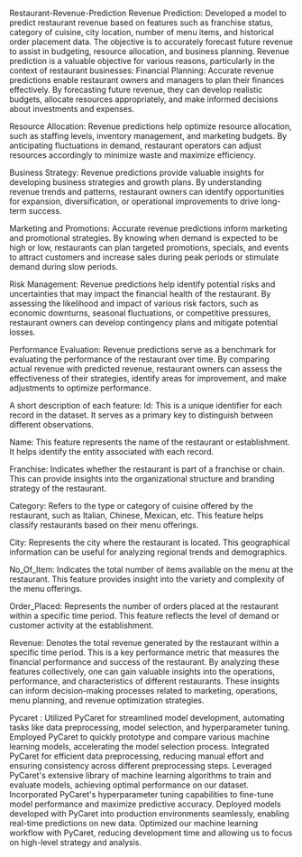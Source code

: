 Restaurant-Revenue-Prediction 
Revenue Prediction: Developed a model to predict restaurant revenue based on features such as franchise status, category of cuisine, city location, number of menu items, and historical order placement data. The objective is to accurately forecast future revenue to assist in budgeting, resource allocation, and business planning.
Revenue prediction is a valuable objective for various reasons, particularly in the context of restaurant businesses:
Financial Planning:
Accurate revenue predictions enable restaurant owners and managers to plan their finances effectively. By forecasting future revenue, they can develop realistic budgets, allocate resources appropriately, and make informed decisions about investments and expenses.

Resource Allocation:
Revenue predictions help optimize resource allocation, such as staffing levels, inventory management, and marketing budgets. By anticipating fluctuations in demand, restaurant operators can adjust resources accordingly to minimize waste and maximize efficiency.

Business Strategy:
Revenue predictions provide valuable insights for developing business strategies and growth plans. By understanding revenue trends and patterns, restaurant owners can identify opportunities for expansion, diversification, or operational improvements to drive long-term success.

Marketing and Promotions:
Accurate revenue predictions inform marketing and promotional strategies. By knowing when demand is expected to be high or low, restaurants can plan targeted promotions, specials, and events to attract customers and increase sales during peak periods or stimulate demand during slow periods.

Risk Management:
Revenue predictions help identify potential risks and uncertainties that may impact the financial health of the restaurant. By assessing the likelihood and impact of various risk factors, such as economic downturns, seasonal fluctuations, or competitive pressures, restaurant owners can develop contingency plans and mitigate potential losses.

Performance Evaluation:
Revenue predictions serve as a benchmark for evaluating the performance of the restaurant over time. By comparing actual revenue with predicted revenue, restaurant owners can assess the effectiveness of their strategies, identify areas for improvement, and make adjustments to optimize performance.

A short description of each feature:
Id:
This is a unique identifier for each record in the dataset. It serves as a primary key to distinguish between different observations.

Name:
This feature represents the name of the restaurant or establishment. It helps identify the entity associated with each record.

Franchise:
Indicates whether the restaurant is part of a franchise or chain. This can provide insights into the organizational structure and branding strategy of the restaurant.

Category:
Refers to the type or category of cuisine offered by the restaurant, such as Italian, Chinese, Mexican, etc. This feature helps classify restaurants based on their menu offerings.

City:
Represents the city where the restaurant is located. This geographical information can be useful for analyzing regional trends and demographics.

No_Of_Item:
Indicates the total number of items available on the menu at the restaurant. This feature provides insight into the variety and complexity of the menu offerings.

Order_Placed:
Represents the number of orders placed at the restaurant within a specific time period. This feature reflects the level of demand or customer activity at the establishment.

Revenue: Denotes the total revenue generated by the restaurant within a specific time period. This is a key performance metric that measures the financial performance and success of the restaurant.
By analyzing these features collectively, one can gain valuable insights into the operations, performance, and characteristics of different restaurants. These insights can inform decision-making processes related to marketing, operations, menu planning, and revenue optimization strategies.

Pycaret :
Utilized PyCaret for streamlined model development, automating tasks like data preprocessing, model selection, and hyperparameter tuning.
Employed PyCaret to quickly prototype and compare various machine learning models, accelerating the model selection process.
Integrated PyCaret for efficient data preprocessing, reducing manual effort and ensuring consistency across different preprocessing steps.
Leveraged PyCaret's extensive library of machine learning algorithms to train and evaluate models, achieving optimal performance on our dataset.
Incorporated PyCaret's hyperparameter tuning capabilities to fine-tune model performance and maximize predictive accuracy.
Deployed models developed with PyCaret into production environments seamlessly, enabling real-time predictions on new data.
Optimized our machine learning workflow with PyCaret, reducing development time and allowing us to focus on high-level strategy and analysis.
